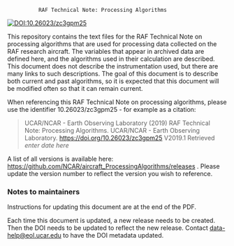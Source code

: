               RAF Technical Note: Processing Algorithms

[![DOI:10.26023/zc3gpm25](https://img.shields.io/badge/DOI-10.26023/zc3gpm25-brightgreen.svg)](<https://doi.org/10.26023/zc3gpm25>)

This repository contains the text files for the RAF Technical Note on
processing algorithms that are used for processing data collected
on the RAF research aircraft. The variables that appear in archived
data are defined here, and the algorithms used in their calculation
are described. This document does not describe the instrumentation
used, but there are many links to such descriptions. The goal of this
document is to describe both current and past algorithms, so it is
expected that this document will be modified often so that it can
remain current. 

When referencing this RAF Technical Note on processing algorithms, please use the identifier 10.26023/zc3gpm25 - for example as a citation:

> UCAR/NCAR - Earth Observing Laboratory (2019) RAF Technical Note: Processing Algorithms. UCAR/NCAR - Earth Observing Laboratory. https://doi.org/10.26023/zc3gpm25  V2019.1 Retrieved *enter date here*

A list of all versions is available here: https://github.com/NCAR/aircraft_ProcessingAlgorithms/releases . Please update the version number to reflect the version you wish to reference.

### Notes to maintainers

Instructions for updating this document are at the end of the PDF.

Each time this document is updated, a new release needs to be created. Then the DOI needs to be updated to reflect the new release. Contact data-help@eol.ucar.edu to have the DOI metadata updated.
